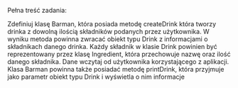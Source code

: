 Pełna treść zadania:

Zdefiniuj klasę Barman, która posiada metodę createDrink która tworzy drinka z dowolną ilością składników podanych
przez użytkownika. W wyniku metoda powinna zwracać obiekt typu Drink z informacjami o składnikach danego drinka. Każdy
składnik w klasie Drink powinien być reprezentowany przez klasę Ingredient, która przechowuje nazwę oraz ilość danego
 składnika. Dane wczytaj od użytkownika korzystającego z aplikacji.
Klasa Barman powinna także posiadać metodę printDrink, która przyjmuje jako parametr obiekt typu Drink i wyświetla
 o nim informacje